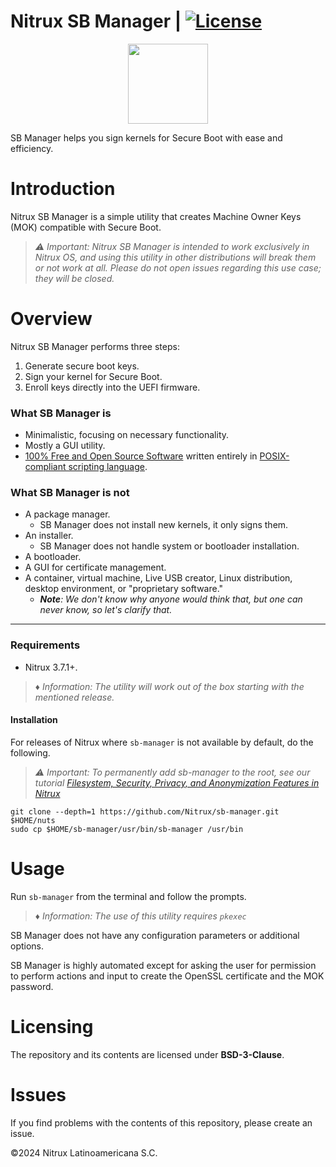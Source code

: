 # Nitrux SB Manager | [![License](https://img.shields.io/badge/License-BSD_3--Clause-blue.svg)](https://opensource.org/licenses/BSD-3-Clause)

<p align="center">
  <img width="128" height="128" src="https://raw.githubusercontent.com/Nitrux/luv-icon-theme/master/Luv/mimetypes/64/application-x-ms-dos-executable.svg">
</p>

SB Manager helps you sign kernels for Secure Boot with ease and efficiency.

# Introduction

Nitrux SB Manager is a simple utility that creates Machine Owner Keys (MOK) compatible with Secure Boot.

> _⚠️ Important: Nitrux SB Manager is intended to work exclusively in Nitrux OS, and using this utility in other distributions will break them or not work at all. Please do not open issues regarding this use case; they will be closed._

# Overview

Nitrux SB Manager performs three steps:

1. Generate secure boot keys.
2. Sign your kernel for Secure Boot.
3. Enroll keys directly into the UEFI firmware.

### What SB Manager is

- Minimalistic, focusing on necessary functionality.
- Mostly a GUI utility.
- [100% Free and Open Source Software](#licensing) written entirely in [POSIX-compliant scripting language](https://en.wikipedia.org/wiki/Shell_script#Typical_POSIX_scripting_languages).

### What SB Manager is not

- A package manager.
  - SB Manager does not install new kernels, it only signs them.
- An installer.
  - SB Manager does not handle system or bootloader installation.
- A bootloader.
- A GUI for certificate management.
- A container, virtual machine, Live USB creator, Linux distribution, desktop environment, or "proprietary software."
  - _**Note**: We don't know why anyone would think that, but one can never know, so let's clarify that._

---

### Requirements

- Nitrux 3.7.1+.
> _♦ Information: The utility will work out of the box starting with the mentioned release._


#### Installation

For releases of Nitrux where `sb-manager` is not available by default, do the following.
> _⚠️ Important: To permanently add sb-manager to the root, see our tutorial [Filesystem, Security, Privacy, and Anonymization Features in Nitrux](https://nxos.org/tutorial/filesystem-security-privacy-and-anonymization-features-in-nitrux/)_

```
git clone --depth=1 https://github.com/Nitrux/sb-manager.git $HOME/nuts
sudo cp $HOME/sb-manager/usr/bin/sb-manager /usr/bin
```

# Usage

Run `sb-manager` from the terminal and follow the prompts.
> _♦ Information: The use of this utility requires `pkexec`_

SB Manager does not have any configuration parameters or additional options.

SB Manager is highly automated except for asking the user for permission to perform actions and input to create the OpenSSL certificate and the MOK password.


# Licensing

The repository and its contents are licensed under **BSD-3-Clause**.

# Issues

If you find problems with the contents of this repository, please create an issue.

©2024 Nitrux Latinoamericana S.C.
